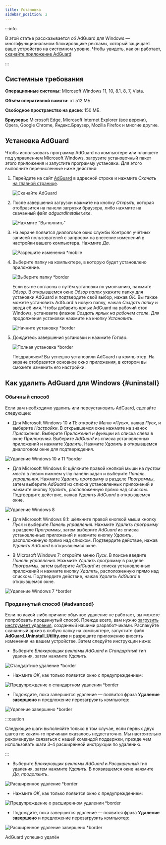 ```yaml
---
title: Установка
sidebar_position: 2
---
```


:::info

В этой статье рассказывается об AdGuard для Windows — многофункциональном блокировщике рекламы, который защищает ваше устройство на системном уровне. Чтобы увидеть, как он работает, [скачайте приложение AdGuard](https://agrd.io/download-kb-adblock)

:::

## Системные требования

**Операционные системы:** Microsoft Windows 11, 10, 8.1, 8, 7, Vista.

**Объём оперативной памяти**: от 512 МБ.

**Свободное пространство на диске**: 150 МБ.

**Браузеры:** Microsoft Edge, Microsoft Internet Explorer (все версии), Opera, Google Chrome, Яндекс.Браузер, Mozilla Firefox и многие другие.

## Установка AdGuard

Чтобы использовать программу AdGuard на компьютере или планшете под управлением Microsoft Windows, загрузите установочный пакет этого приложения и запустите программу установки. Для этого выполните перечисленные ниже действия:

1. Перейдите на сайт [AdGuard](http://adguard.com) в адресной строке и нажмите *Скачать* [на главной странице](https://adguard.com/download.html?auto=1).

   ![Скачайте AdGuard](https://cdn.adtidy.org/content/kb/ad_blocker/windows/installation/download-from-website.png)

2. После завершения загрузки нажмите на кнопку *Открыть*, которая отобразится на панели загрузки браузера, либо нажмите на скачанный файл *adguardInstaller.exe*.

   ![Нажмите "Выполнить"](https://cdn.adtidy.org/content/kb/ad_blocker/windows/installation/click-download.png)

3. На экране появится диалоговое окно службы Контроля учётных записей пользователей с запросом на внесение изменений в настройки вашего компьютера. Нажмите *Да*.

   ![Разрешите изменения *mobile](https://cdn.adtidy.org/content/kb/ad_blocker/windows/installation/allow-changes.png)

4. Выберите папку на компьютере, в которую будет установлено приложение.

   ![Выберите папку *border](https://cdn.adtidy.org/content/kb/ad_blocker/windows/installation/install-wizard.png)

   Если вы не согласны с путём установки по умолчанию, нажмите *Обзор*. В открывшемся окне *Обзор папок* укажите папку для установки AdGuard и подтвердите свой выбор, нажав *ОК*. Вы также можете установить AdGuard в новую папку, нажав *Создать папку* и введя её имя. Чтобы добавить ярлык AdGuard на рабочий стол Windows, установите флажок *Создать ярлык на рабочем столе*. Для продолжения установки нажмите на кнопку *Установить*.

   ![Начните установку *border](https://cdn.adtidy.org/content/kb/ad_blocker/windows/installation/start-install.png)

5. Дождитесь завершения установки и нажмите *Готово*.

   ![Полная установка *border](https://cdn.adtidy.org/content/kb/ad_blocker/windows/installation/finish-install.png)

   Поздравляем! Вы успешно установили AdGuard на компьютер. На экране отобразится основное окно приложения, в котором вы сможете изменить его настройки.

## Как удалить AdGuard для Windows {#uninstall}

### Обычный способ

Если вам необходимо удалить или переустановить AdGuard, сделайте следующее:

- Для Microsoft Windows 10 и 11: откройте *Меню «Пуск»*, нажав *Пуск*, и выберите *Настройки*. В открывшемся окне нажмите на значок *Приложения*. Выберите *Приложения и функции* из списка слева в окне *Приложения*. Выберите *AdGuard* из списка установленных приложений и нажмите *Удалить*. Нажмите *Удалить* в открывшемся диалоговом окне для подтверждения.

![Удаление Windows 10 и 11 *border](https://cdn.adtidy.org/content/kb/ad_blocker/windows/installation/win10-uninstall.png)

- Для Microsoft Windows 8: щёлкните правой кнопкой мыши на *пустом месте* в левом нижнем углу панели задач и выберите *Панель управления*. Нажмите *Удалить программу* в разделе *Программы*, затем выберите *AdGuard* из списка установленных приложений и нажмите кнопку *Удалить*, расположенную прямо над списком. Подтвердите действие, нажав *Удалить AdGuard* в открывшемся окне.

![Удаление Windows 8](https://cdn.adtidy.org/content/kb/ad_blocker/windows/installation/win8-uninstall.png)

- Для Microsoft Windows 8.1: щёлкните правой кнопкой мыши кнопку *Пуск* и выберите *Панель управления*. Нажмите *Удалить программу* в разделе *Программы*, затем выберите *AdGuard* из списка установленных приложений и нажмите кнопку *Удалить*, расположенную прямо над списком. Подтвердите действие, нажав *Удалить AdGuard* в открывшемся окне.

- В Microsoft Windows 7: откройте меню *Пуск*. В поиске введите *Панель управления*. Нажмите *Удалить программу* в разделе *Программы*, затем выберите *AdGuard* из списка установленных приложений и нажмите кнопку *Удалить*, расположенную прямо над списком. Подтвердите действие, нажав *Удалить AdGuard* в открывшемся окне.

![Удаление Windows 7 *border](https://cdn.adtidy.org/content/kb/ad_blocker/windows/installation/win7-uninstall.png)

### Продвинутый способ {#advanced}

Если по какой-либо причине обычное удаление не работает, вы можете попробовать продвинутый способ. Прежде всего, вам нужно [загрузить инструмент удаления](https://cdn.adtidy.org/distr/windows/Uninstall_Utility.zip), созданный нашими разработчиками. Распакуйте скачанный архив в любую папку на компьютере, запустите файл **AdGuard_Uninstall_Utility.exe** и разрешите приложению вносить изменения на вашем устройстве. Затем следуйте инструкции ниже:

- Выберите *Блокировщик рекламы AdGuard* и *Стандартный* тип удаления, затем нажмите *Удалить*.

![Стандартное удаление *border](https://cdn.adtidy.org/content/kb/ad_blocker/windows/installation/ab_standard.jpg)

- Нажмите *OK*, как только появится окно с предупреждением:

![Предупреждение о стандартном удалении *border](https://cdn.adtidy.org/content/kb/ad_blocker/windows/installation/ab_extended_warning.jpg)

- Подождите, пока завершится удаление — появится фраза **Удаление завершено** и предложение перезагрузить компьютер:

![Удаление завершено *border](https://cdn.adtidy.org/content/kb/ad_blocker/windows/installation/ab_standard_complete.jpg)

:::caution

Следующие шаги выполняйте только в том случае, если первых двух шагов по каким-то причинам оказалось недостаточно. Мы настоятельно рекомендуем связаться с нашей командой поддержки, прежде чем использовать шаги 3–4 расширенной инструкции по удалению.

:::

- Выберите *Блокировщик рекламы AdGuard* и *Расширенный* тип удаления, затем нажмите *Удалить*. В появившемся окне нажмите *Да, продолжить*.

![Расширенное удаление *border](https://cdn.adtidy.org/content/kb/ad_blocker/windows/installation/ab_extended.jpg)

- Нажмите *OK*, как только появится окно с предупреждением:

![Предупреждение о расширенном удалении *border](https://cdn.adtidy.org/content/kb/ad_blocker/windows/installation/ab_extended_warning.jpg)

- Подождите, пока завершится удаление — появится фраза **Удаление завершено** и предложение перезагрузить компьютер:

![Расширенное удаление завершено *border](https://cdn.adtidy.org/content/kb/ad_blocker/windows/installation/ab_extended_complete.jpg)

AdGuard успешно удалён
